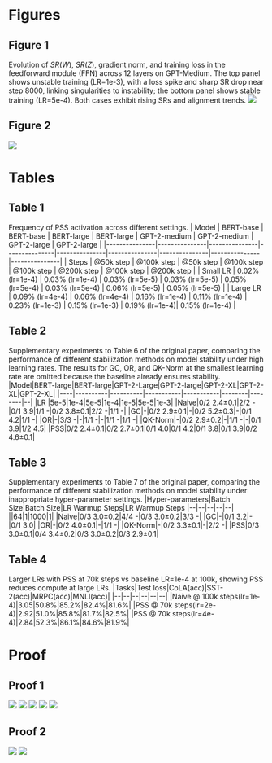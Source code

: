 # Figures
## Figure 1
Evolution of $SR(W)$, $SR(Z)$, gradient norm, and training loss in the feedforward module (FFN) across 12 layers on GPT-Medium. The top panel shows unstable training (LR=1e-3), with a loss spike and sharp SR drop near step 8000, linking singularities to instability; the bottom panel shows stable training (LR=5e-4). Both cases exhibit rising SRs and alignment trends.
![](./imgs/metrics.PNG)

## Figure 2
![](./imgs/dominant_feature.png)

# Tables
## Table 1
Frequency of PSS activation across different settings.
| Model         | BERT-base     | BERT-base     | BERT-large    | BERT-large    | GPT-2-medium  | GPT-2-medium  | GPT-2-large   | GPT-2-large   |
|---------------|---------------|---------------|---------------|---------------|---------------|---------------|---------------|---------------|
| Steps         | @50k step     | @100k step    | @50k step     | @100k step    | @100k step    | @200k step    | @100k step    | @200k step    |
| Small LR      | 0.02% (lr=1e-4)         | 0.03% (lr=1e-4)     | 0.03% (lr=5e-5) | 0.03% (lr=5e-5) | 0.05% (lr=5e-4) | 0.03% (lr=5e-4) | 0.06% (lr=5e-5) | 0.05% (lr=5e-5) |
| Large LR      | 0.09% (lr=4e-4) | 0.06% (lr=4e-4) | 0.16% (lr=1e-4) | 0.11% (lr=1e-4) | 0.23% (lr=1e-3) | 0.15% (lr=1e-3)  | 0.19% (lr=1e-4)| 0.15% (lr=1e-4) |

## Table 2
Supplementary experiments to Table 6 of the original paper, comparing the performance of different stabilization methods on model stability under high learning rates.
The results for GC, OR, and QK-Norm at the smallest learning rate are omitted because the baseline already ensures stability.
|Model|BERT-large|BERT-large|GPT-2-Large|GPT-2-large|GPT-2-XL|GPT-2-XL|GPT-2-XL|
|----|----------|----------|-----------|-----------|--------|--------|--|
|LR   |5e-5|1e-4|5e-5|1e-4|1e-5|5e-5|1e-3|
|Naive|0/2 2.4±0.1|2/2 -|0/1 3.9|1/1 -|0/2 3.8±0.1|2/2 -|1/1 -|
|GC|-|0/2 2.9±0.1|-|0/2 5.2±0.3|-|0/1 4.2|1/1 -|
|OR|-|3/3 -|-|1/1 -|-|1/1 -|1/1 -|
|QK-Norm|-|0/2 2.9±0.2|-|1/1 -|-|0/1 3.9|1/2 4.5|
|PSS|0/2 2.4±0.1|0/2 2.7±0.1|0/1 4.0|0/1 4.2|0/1 3.8|0/1 3.9|0/2 4.6±0.1|

## Table 3
Supplementary experiments to Table 7 of the original paper, comparing the performance of different stabilization methods on model stability under inappropriate hyper-parameter settings.
|Hyper-parameters|Batch Size|Batch Size|LR Warmup Steps|LR Warmup Steps
|--|--|--|--|--|
||64|1|1000|1|
|Naive|0/3 3.0±0.2|4/4 -|0/3 3.0±0.2|3/3 -|
|GC|-|0/1 3.2|-|0/1 3.0|
|OR|-|0/2 4.0±0.1|-|1/1 -|
|QK-Norm|-|0/2 3.3±0.1|-|2/2 -|
|PSS|0/3 3.0±0.1|0/4 3.4±0.2|0/3 3.0±0.2|0/3 2.9±0.1|

## Table 4
Larger LRs with PSS at 70k steps vs baseline LR=1e-4 at 100k, showing PSS reduces compute at large LRs.
|Tasks|Test loss|CoLA(acc)|SST-2(acc)|MRPC(acc)|MNLI(acc)|
|--|--|--|--|--|--|
|Naive @ 100k steps(lr=1e-4)|3.05|50.8%|85.2%|82.4%|81.6%|
|PSS @ 70k steps(lr=2e-4)|2.92|51.0%|85.8%|81.7%|82.5%|
|PSS @ 70k steps(lr=4e-4)|2.84|52.3%|86.1%|84.6%|81.9%|

# Proof 
## Proof 1
![](./imgs/lower_bound_1.png)
![](./imgs/lower_bound_2.png)
![](./imgs/lower_bound_3.png)
![](./imgs/lower_bound_4.png)
![](./imgs/lower_bound_5.png)

## Proof 2
![](./imgs/negativity_1.png)
![](./imgs/negativity_2.png)

